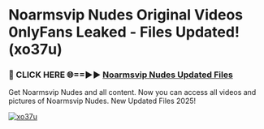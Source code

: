 # Noarmsvip Nudes Original Videos 0nlyFans Leaked - Files Updated! (xo37u)

<h3>🔴 CLICK HERE 🌐==►► <a href="https://tinyurl.com/4mcuefdz" rel="nofollow">Noarmsvip Nudes Updated Files</a></h3>

Get Noarmsvip Nudes and all content. Now you can access all videos and pictures of Noarmsvip Nudes. New Updated Files 2025!

[![xo37u](https://i.imgur.com/StAQSOY.gif)](https://tinyurl.com/4mcuefdz)
